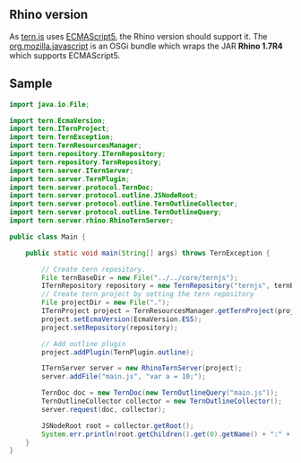 ## Rhino version

As [tern.js](https://github.com/marijnh/tern) uses [ECMAScript5](http://fr.wikipedia.org/wiki/ECMAScript), the Rhino version should support it. The [org.mozilla.javascript](https://github.com/angelozerr/tern.java/tree/master/org.mozilla.javascript) is an OSGi bundle which wraps the JAR
**Rhino 1.7R4** which supports ECMAScript5.

## Sample

```java
import java.io.File;

import tern.EcmaVersion;
import tern.ITernProject;
import tern.TernException;
import tern.TernResourcesManager;
import tern.repository.ITernRepository;
import tern.repository.TernRepository;
import tern.server.ITernServer;
import tern.server.TernPlugin;
import tern.server.protocol.TernDoc;
import tern.server.protocol.outline.JSNodeRoot;
import tern.server.protocol.outline.TernOutlineCollector;
import tern.server.protocol.outline.TernOutlineQuery;
import tern.server.rhino.RhinoTernServer;

public class Main {

	public static void main(String[] args) throws TernException {

		// Create tern repository.
		File ternBaseDir = new File("../../core/ternjs");
		ITernRepository repository = new TernRepository("ternjs", ternBaseDir);
		// Create tern project by setting the tern repository
		File projectDir = new File(".");
		ITernProject project = TernResourcesManager.getTernProject(projectDir);
		project.setEcmaVersion(EcmaVersion.ES5);
		project.setRepository(repository);

		// Add outline plugin
		project.addPlugin(TernPlugin.outline);

		ITernServer server = new RhinoTernServer(project);
		server.addFile("main.js", "var a = 10;");

		TernDoc doc = new TernDoc(new TernOutlineQuery("main.js"));
		TernOutlineCollector collector = new TernOutlineCollector();
		server.request(doc, collector);

		JSNodeRoot root = collector.getRoot();
		System.err.println(root.getChildren().get(0).getName() + ":" + root.getChildren().get(0).getType());
	}
}
```